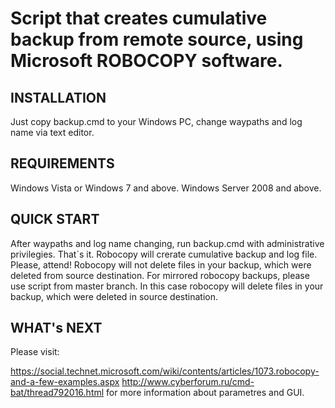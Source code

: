 Script that creates cumulative backup from remote source, using Microsoft ROBOCOPY software.
=============================

INSTALLATION
------------

Just copy backup.cmd to your Windows PC, change waypaths and log name via text editor. 

REQUIREMENTS
------------

Windows Vista or Windows 7 and above.
Windows Server 2008 and above.

QUICK START
-----------

After waypaths and log name changing, run backup.cmd with administrative privilegies. That`s it.
Robocopy will crerate cumulative backup and log file.
Please, attend! Robocopy will not delete files in your backup, which were deleted from source destination. For mirrored robocopy backups, please use script from master branch. In this case robocopy will delete files in your backup, which were deleted in source destination.

WHAT's NEXT
-----------

Please visit:

https://social.technet.microsoft.com/wiki/contents/articles/1073.robocopy-and-a-few-examples.aspx
http://www.cyberforum.ru/cmd-bat/thread792016.html for more information about parametres and GUI.


